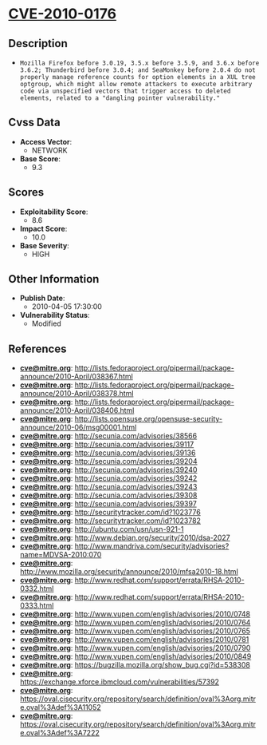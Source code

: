 
# [CVE-2010-0176](https://cve.mitre.org/cgi-bin/cvename.cgi?name=CVE-2010-0176)

## Description

- `Mozilla Firefox before 3.0.19, 3.5.x before 3.5.9, and 3.6.x before 3.6.2; Thunderbird before 3.0.4; and SeaMonkey before 2.0.4 do not properly manage reference counts for option elements in a XUL tree optgroup, which might allow remote attackers to execute arbitrary code via unspecified vectors that trigger access to deleted elements, related to a "dangling pointer vulnerability."`

## Cvss Data

- **Access Vector**:
  - NETWORK
- **Base Score**:
  - 9.3

## Scores

- **Exploitability Score**:
  - 8.6
- **Impact Score**:
  - 10.0
- **Base Severity**:
  - HIGH

## Other Information

- **Publish Date**:
  - 2010-04-05 17:30:00
- **Vulnerability Status**:
  - Modified

## References

- **cve@mitre.org**: http://lists.fedoraproject.org/pipermail/package-announce/2010-April/038367.html
- **cve@mitre.org**: http://lists.fedoraproject.org/pipermail/package-announce/2010-April/038378.html
- **cve@mitre.org**: http://lists.fedoraproject.org/pipermail/package-announce/2010-April/038406.html
- **cve@mitre.org**: http://lists.opensuse.org/opensuse-security-announce/2010-06/msg00001.html
- **cve@mitre.org**: http://secunia.com/advisories/38566
- **cve@mitre.org**: http://secunia.com/advisories/39117
- **cve@mitre.org**: http://secunia.com/advisories/39136
- **cve@mitre.org**: http://secunia.com/advisories/39204
- **cve@mitre.org**: http://secunia.com/advisories/39240
- **cve@mitre.org**: http://secunia.com/advisories/39242
- **cve@mitre.org**: http://secunia.com/advisories/39243
- **cve@mitre.org**: http://secunia.com/advisories/39308
- **cve@mitre.org**: http://secunia.com/advisories/39397
- **cve@mitre.org**: http://securitytracker.com/id?1023776
- **cve@mitre.org**: http://securitytracker.com/id?1023782
- **cve@mitre.org**: http://ubuntu.com/usn/usn-921-1
- **cve@mitre.org**: http://www.debian.org/security/2010/dsa-2027
- **cve@mitre.org**: http://www.mandriva.com/security/advisories?name=MDVSA-2010:070
- **cve@mitre.org**: http://www.mozilla.org/security/announce/2010/mfsa2010-18.html
- **cve@mitre.org**: http://www.redhat.com/support/errata/RHSA-2010-0332.html
- **cve@mitre.org**: http://www.redhat.com/support/errata/RHSA-2010-0333.html
- **cve@mitre.org**: http://www.vupen.com/english/advisories/2010/0748
- **cve@mitre.org**: http://www.vupen.com/english/advisories/2010/0764
- **cve@mitre.org**: http://www.vupen.com/english/advisories/2010/0765
- **cve@mitre.org**: http://www.vupen.com/english/advisories/2010/0781
- **cve@mitre.org**: http://www.vupen.com/english/advisories/2010/0790
- **cve@mitre.org**: http://www.vupen.com/english/advisories/2010/0849
- **cve@mitre.org**: https://bugzilla.mozilla.org/show_bug.cgi?id=538308
- **cve@mitre.org**: https://exchange.xforce.ibmcloud.com/vulnerabilities/57392
- **cve@mitre.org**: https://oval.cisecurity.org/repository/search/definition/oval%3Aorg.mitre.oval%3Adef%3A11052
- **cve@mitre.org**: https://oval.cisecurity.org/repository/search/definition/oval%3Aorg.mitre.oval%3Adef%3A7222

